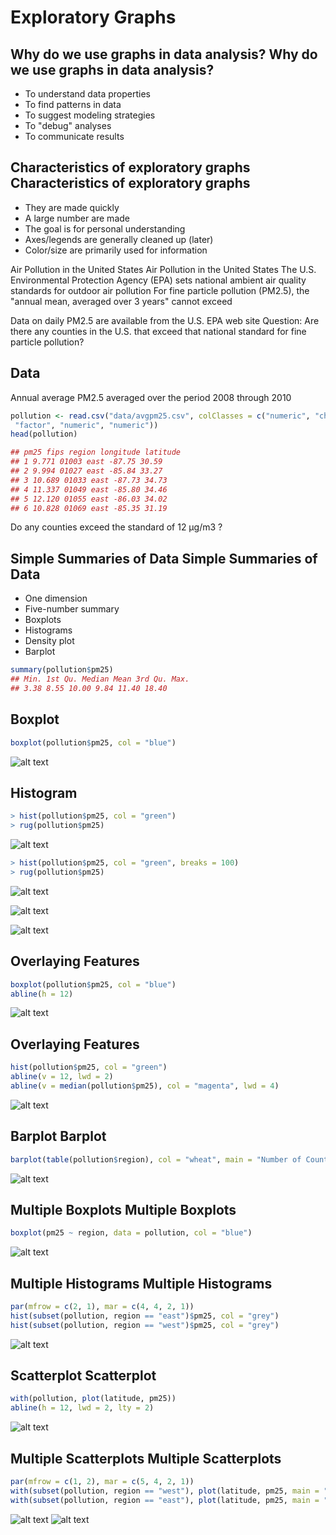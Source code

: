 Exploratory Graphs 
===========


Why do we use graphs in data analysis? Why do we use graphs in data analysis?
----

* To understand data properties
* To find patterns in data
* To suggest modeling strategies
* To "debug" analyses
* To communicate results

Characteristics of exploratory graphs Characteristics of exploratory graphs
---
* They are made quickly
* A large number are made
* The goal is for personal understanding
* Axes/legends are generally cleaned up (later)
* Color/size are primarily used for information

Air Pollution in the United States Air Pollution in the United States
The U.S. Environmental Protection Agency (EPA) sets national ambient air quality standards for
outdoor air pollution
For fine particle pollution (PM2.5), the "annual mean, averaged over 3 years" cannot exceed

Data on daily PM2.5 are available from the U.S. EPA web site
Question: Are there any counties in the U.S. that exceed that national standard for fine particle
pollution?

Data
---


Annual average PM2.5 averaged over the period 2008 through 2010

```r
pollution <- read.csv("data/avgpm25.csv", colClasses = c("numeric", "character",
 "factor", "numeric", "numeric"))
head(pollution)

## pm25 fips region longitude latitude
## 1 9.771 01003 east -87.75 30.59
## 2 9.994 01027 east -85.84 33.27
## 3 10.689 01033 east -87.73 34.73
## 4 11.337 01049 east -85.80 34.46
## 5 12.120 01055 east -86.03 34.02
## 6 10.828 01069 east -85.35 31.19

``` 


Do any counties exceed the standard of 12 μg/m3 ?

Simple Summaries of Data Simple Summaries of Data
----

* One dimension
* Five-number summary
* Boxplots
* Histograms
* Density plot
* Barplot

```r
summary(pollution$pm25)
## Min. 1st Qu. Median Mean 3rd Qu. Max.
## 3.38 8.55 10.00 9.84 11.40 18.40
``` 

Boxplot 
----
```r
boxplot(pollution$pm25, col = "blue")
```

![alt text](Rplot.png)

Histogram
----
```r
> hist(pollution$pm25, col = "green")
> rug(pollution$pm25)

```

![alt text](Rplot01.png)

```r
> hist(pollution$pm25, col = "green", breaks = 100)
> rug(pollution$pm25)
```

![alt text](Rplot02.png)

![alt text](Rplot03.png)

![alt text](Rplot04.png)

Overlaying Features
----
```r
boxplot(pollution$pm25, col = "blue")
abline(h = 12)
```
![alt text](Rplot05.png)

Overlaying Features 
----

```r
hist(pollution$pm25, col = "green")
abline(v = 12, lwd = 2)
abline(v = median(pollution$pm25), col = "magenta", lwd = 4)
```

![alt text](Rplot06.png)

Barplot Barplot
----
```r
barplot(table(pollution$region), col = "wheat", main = "Number of Counties in Each Region")
```

![alt text](Rplot07.png)

Multiple Boxplots Multiple Boxplots
----
```r
boxplot(pm25 ~ region, data = pollution, col = "blue")
```
![alt text](Rplot08.png)

Multiple Histograms Multiple Histograms
----
```r
par(mfrow = c(2, 1), mar = c(4, 4, 2, 1))
hist(subset(pollution, region == "east")$pm25, col = "grey")
hist(subset(pollution, region == "west")$pm25, col = "grey")
```

![alt text](Rplot09.png)

Scatterplot Scatterplot
----
```r
with(pollution, plot(latitude, pm25))
abline(h = 12, lwd = 2, lty = 2)
```
![alt text](Rplot10.png)

Multiple Scatterplots Multiple Scatterplots
----
```r
par(mfrow = c(1, 2), mar = c(5, 4, 2, 1))
with(subset(pollution, region == "west"), plot(latitude, pm25, main = "West"))
with(subset(pollution, region == "east"), plot(latitude, pm25, main = "East"))
```


![alt text](Rplot11.png)
![alt text](Rplot12.png)
